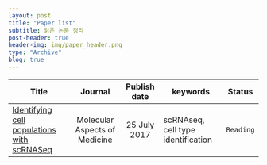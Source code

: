 ```yaml
---
layout: post
title: "Paper list"
subtitle: 읽은 논문 정리
post-header: true
header-img: img/paper_header.png
type: "Archive"
blog: true
---
```


**Title** | **Journal** | **Publish date** | **keywords** | **Status**
----------|:-----------:|:----------------:|--------------|:----------:
[Identifying cell populations with scRNASeq](https://sweebinee.github.io/blog/paper/2021-03-03/Identifying-cell-populations-with-scRNASeq) | Molecular Aspects of Medicine | 25 July 2017 | scRNAseq, cell type identification | `Reading` 

